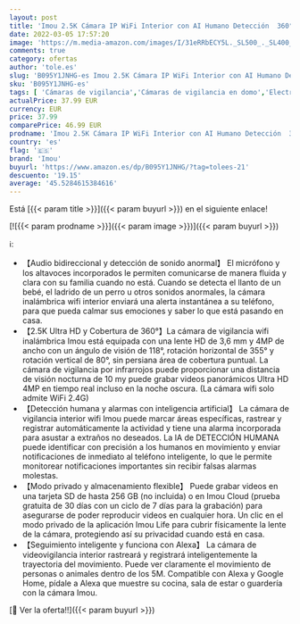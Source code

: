 ```yaml
---
layout: post
title: 'Imou 2.5K Cámara IP WiFi Interior con AI Humano Detección  360° Cámara de Vigilancia WiFi Interior con Modo de Privacidad  Detección de Sonidos Extraños  Compatbile con 2.4GHz WiFi Funciona con Alexa'
date: 2022-03-05 17:57:20
image: 'https://m.media-amazon.com/images/I/31eRRbECY5L._SL500_._SL400_.jpg'
comments: true
category: ofertas
author: 'tole.es'
slug: 'B095Y1JNHG-es Imou 2.5K Cámara IP WiFi Interior con AI Humano Detección...'
sku: 'B095Y1JNHG-es'
tags: [ 'Cámaras de vigilancia','Cámaras de vigilancia en domo','Electrónica','Fotografía y videocámaras','alexa','imou', ]
actualPrice: 37.99 EUR
currency: EUR
price: 37.99
comparePrice: 46.99 EUR
prodname: 'Imou 2.5K Cámara IP WiFi Interior con AI Humano Detección  360° Cámara de Vigilancia WiFi Interior con Modo de Privacidad  Detección de Sonidos Extraños  Compatbile con 2.4GHz WiFi Funciona con Alexa'
country: 'es'
flag: '🇪🇸'
brand: 'Imou'
buyurl: 'https://www.amazon.es/dp/B095Y1JNHG/?tag=tolees-21'
descuento: '19.15'
average: '45.5284615384616'
---
```


Está [{{< param title >}}]({{< param buyurl >}}) en el siguiente enlace!

[![{{< param prodname >}}]({{< param image >}})]({{< param buyurl >}})

ℹ️:

- 【Audio bidireccional y detección de sonido anormal】 El micrófono y los altavoces incorporados le permiten comunicarse de manera fluida y clara con su familia cuando no está. Cuando se detecta el llanto de un bebé, el ladrido de un perro u otros sonidos anormales, la cámara inalámbrica wifi interior enviará una alerta instantánea a su teléfono, para que pueda calmar sus emociones y saber lo que está pasando en casa.
- 【2.5K Ultra HD y Cobertura de 360°】La cámara de vigilancia wifi inalámbrica Imou está equipada con una lente HD de 3,6 mm y 4MP de ancho con un ángulo de visión de 118°, rotación horizontal de 355° y rotación vertical de 80°, sin persiana área de cobertura puntual. La cámara de vigilancia por infrarrojos puede proporcionar una distancia de visión nocturna de 10 my puede grabar videos panorámicos Ultra HD 4MP en tiempo real incluso en la noche oscura. (La cámara wifi solo admite WiFi 2.4G)
- 【Detección humana y alarmas con inteligencia artificial】 La cámara de vigilancia interior wifi Imou puede marcar áreas específicas, rastrear y registrar automáticamente la actividad y tiene una alarma incorporada para asustar a extraños no deseados. La IA de DETECCIÓN HUMANA puede identificar con precisión a los humanos en movimiento y enviar notificaciones de inmediato al teléfono inteligente, lo que le permite monitorear notificaciones importantes sin recibir falsas alarmas molestas.
- 【Modo privado y almacenamiento flexible】 Puede grabar videos en una tarjeta SD de hasta 256 GB (no incluida) o en Imou Cloud (prueba gratuita de 30 días con un ciclo de 7 días para la grabación) para asegurarse de poder reproducir videos en cualquier hora. Un clic en el modo privado de la aplicación Imou Life para cubrir físicamente la lente de la cámara, protegiendo así su privacidad cuando está en casa.
- 【Seguimiento inteligente y funciona con Alexa】 La cámara de videovigilancia interior rastreará y registrará inteligentemente la trayectoria del movimiento. Puede ver claramente el movimiento de personas o animales dentro de los 5M. Compatible con Alexa y Google Home, pídale a Alexa que muestre su cocina, sala de estar o guardería con la cámara Imou.

[🛒 Ver la oferta!!]({{< param buyurl >}})
